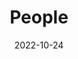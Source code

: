 ---
title: People
date: 2022-10-24

type: landing

sections:
  - block: people
    content:
      title: Meet the Team
      # Choose which groups/teams of users to display.
      #   Edit `user_groups` in each user's profile to add them to one or more of these groups.
      user_groups:
          - Principal Investigator
          - PhD Students
          - Masters Students
          - Research Associates
          - Former Members
      sort_by: Params.first_name
      sort_ascending: true
    design:
      show_interests: false
      show_role: true
      show_social: true
---